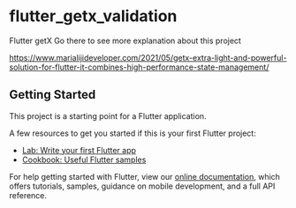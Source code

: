 # flutter_getx_validation

Flutter getX
Go there to see more explanation about this project

https://www.marialijideveloper.com/2021/05/getx-extra-light-and-powerful-solution-for-flutter-it-combines-high-performance-state-management/

## Getting Started

This project is a starting point for a Flutter application.

A few resources to get you started if this is your first Flutter project:

- [Lab: Write your first Flutter app](https://flutter.dev/docs/get-started/codelab)
- [Cookbook: Useful Flutter samples](https://flutter.dev/docs/cookbook)

For help getting started with Flutter, view our
[online documentation](https://flutter.dev/docs), which offers tutorials,
samples, guidance on mobile development, and a full API reference.
